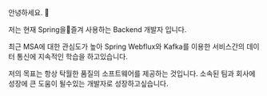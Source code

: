 안녕하세요. 👋

저는 현재 Spring을즐겨 사용하는 Backend 개발자 입니다.

최근 MSA에 대한 관심도가 높아 Spring Webflux와 Kafka를 이용한 서비스간의 데이터 통신에 지속적인 학습을 하고있습니다.

저의 목표는 항상 탁월한 품질의 소프트웨어를 제공하는 것입니다. 소속된 팀과 회사에 성장에 큰 도움이 될수있는 개발자로 성장하고싶습니다.
